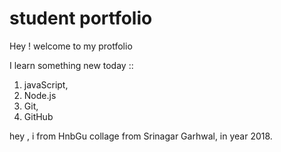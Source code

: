 # student portfolio

Hey ! welcome to my protfolio 

I learn something new today ::

1. javaScript,
1. Node.js
1. Git,
1. GitHub

hey , i from HnbGu collage from Srinagar Garhwal, in year 2018.
